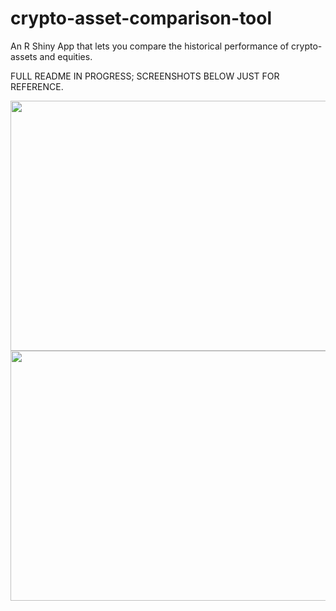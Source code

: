 # crypto-asset-comparison-tool
An R Shiny App that lets you compare the historical performance of crypto-assets and equities.

FULL README IN PROGRESS; SCREENSHOTS BELOW JUST FOR REFERENCE.

<img src="https://raw.githubusercontent.com/pmaji/crypto-asset-comparison-tool/master/screenshots/portfolio_comparison_screenshot.JPG" width="800" height="400">

<img src="https://raw.githubusercontent.com/pmaji/crypto-asset-comparison-tool/master/screenshots/returns_tab_screenshot.JPG" width="800" height="400">

